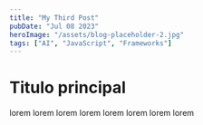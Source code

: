```yaml
---
title: "My Third Post"
pubDate: "Jul 08 2023"
heroImage: "/assets/blog-placeholder-2.jpg"
tags: ["AI", "JavaScript", "Frameworks"]
---
```


# Titulo principal

lorem lorem lorem lorem lorem lorem lorem lorem
